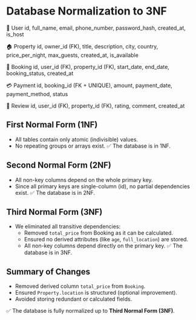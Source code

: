 # Database Normalization to 3NF

👤 User
id, full_name, email, phone_number, password_hash, created_at, is_host

🏠 Property
id, owner_id (FK), title, description, city, country, price_per_night, max_guests, created_at, is_available

📅 Booking
id, user_id (FK), property_id (FK), start_date, end_date, booking_status, created_at

💳 Payment
id, booking_id (FK + UNIQUE), amount, payment_date, payment_method, status

📝 Review
id, user_id (FK), property_id (FK), rating, comment, created_at


## First Normal Form (1NF)
- All tables contain only atomic (indivisible) values.
- No repeating groups or arrays exist.
✅ The database is in 1NF.

## Second Normal Form (2NF)
- All non-key columns depend on the whole primary key.
- Since all primary keys are single-column (id), no partial dependencies exist.
✅ The database is in 2NF.

## Third Normal Form (3NF)
- We eliminated all transitive dependencies:
    - Removed `total_price` from Booking as it can be calculated.
    - Ensured no derived attributes (like `age`, `full_location`) are stored.
    - All non-key columns depend directly on the primary key.
✅ The database is in 3NF.

## Summary of Changes
- Removed derived column `total_price` from `Booking`.
- Ensured `Property.location` is structured (optional improvement).
- Avoided storing redundant or calculated fields.

✅ The database is fully normalized up to **Third Normal Form (3NF)**.
